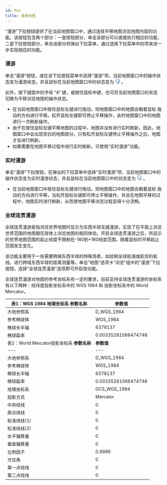 ```yaml
---
id: Pan
title: 漫游地图
---
```

“漫游”下拉按钮提供了在当前地图窗口中，通过连续平移地图浏览地图内容的功能。该按钮包含两个部分：一是按钮部分，单击该部分可以直接执行相应的功能，二是下拉按钮部分，单击该部分将弹出下拉菜单，通过选择下拉菜单中的项来进一步实现相应的功能。

### 漫游

单击“漫游”按钮，或在该下拉按钮菜单中选择“漫游”项，当前地图窗口中的操作状态变为漫游状态，并且鼠标在当前地图窗口中的状态变为
![](img/panStatus.png) 。

此外，按下键盘中的字母 “A” 键，或按住鼠标中键，也可将当前地图窗口的状态切换为平移浏览地图的操作状态。

  * 在当前地图窗口中按住鼠标左键进行拖动，则地图窗口中的地图会朝着鼠标 拖动的方向进行平移。松开鼠标左键即可停止平移操作，此时地图窗口中的地图进行一次刷新操作。
  * 由于在按住鼠标左键平移地图的过程中，地图并没有进行实时刷新，因此，地图窗口中会出现空白的地图部分。只有松开鼠标左键停止平移操作之后，地图才会进行刷新。
  * 如果需要在地图平移过程中进行实时刷新，可使用“实时漫游”功能。

### 实时漫游

单击“漫游”下拉按钮，在弹出的下拉菜单中选择“实时漫游”项，当前地图窗口中的操作状态变为实时漫游状态，并且鼠标在当前地图窗口中的状态变为
![](img/PanRealtimeStatus.png) 。

  * 在当前地图窗口中按住鼠标左键进行拖动，则地图窗口中的地图会朝着鼠标 拖动的方向进行平移，当松开鼠标左键即可停止平移操作，并且在地图平移的过程中，地图实时进行刷新，从而使地图平移浏览过程显得十分流畅。

### 全球连贯漫游

全球连贯漫游是指浏览世界地图时显示为东西半球无缝漫游，实现了在平面上浏览世界范围的地图跟在球体上浏览地图的相同体验。开启全球连贯漫游之后，所显示的世界地图范围的起止经度不限制在-180到+180经度范围，随着鼠标的平移起止范围发生变化。

该功能主要用于一些需要跨越东西半球的特殊场景，如绘制全球航海或航空的航线，进行跨域东西半球的距离测量等。单击“地图”选项卡“浏览”组中的“漫游”下拉按钮，选择“全球连贯漫游”选项即可开启改功能。

全球连贯漫游对地图的参考坐标系有一定的要求，目前支持全球连贯漫游的坐标系有以下两种：经纬度投影坐标系中的 WGS 1984 和 投影坐标系中的 World
Mercator。

表1：WGS 1984 地理坐标系 **参数名称** | **参数值**  
---|---  
大地参照系 | D_WGS_1984  
参考椭球体 | WGS_1984  
椭球长半轴 | 6378137  
椭球扁率 | 0.00335281066474748  
表2：World Mercator投影坐标系 **参数名称** | **参数值**  
---|---  
大地参照系 | D_WGS_1984  
参考椭球体 | WGS_1984  
椭球长半轴 | 6378137  
椭球扁率 | 0.00335281066474748  
地理坐标系 | GCS_WGS_1984  
投影方式 | Mercator  
中央经线 | 0  
原点纬线 | 0  
标准纬线(1) | 0  
标准纬线(2) | 0  
水平偏移量 | 0  
垂直偏移量 | 0  
比例因子 | 0.9996  
方位角 | 0  
第一点经线 | 0  
第二点经线 | 0  
  


